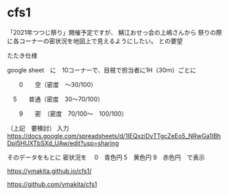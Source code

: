 # cfs1
「2021年つつじ祭り」開催予定ですが、
鯖江おせっ会の上嶋さんから
祭りの際に各コーナーの密状況を地図上で見えるようにしたい。
との要望

たたき仕様

google sheet　に　10コーナーで、目視で担当者に1H（30ｍ）ごとに

　　0　　空（密度　～30/100）  
  
  　5　　普通（密度　30～70/100）　

　　9　　密　（密度　70/100～　100/100）

（上記　要検討）
入力
https://docs.google.com/spreadsheets/d/1IEQxziDvTTgcZeEo5_NRwGa1IBhDpI5HUXTbSXd_UAw/edit?usp=sharing


 そのデータをもとに
 密状況を
 　0　青色円
   5　黄色円
   9　赤色円　で表示
   
 https://ymakita.github.io/cfs1/
 
 https://github.com/ymakita/cfs1
 
 
